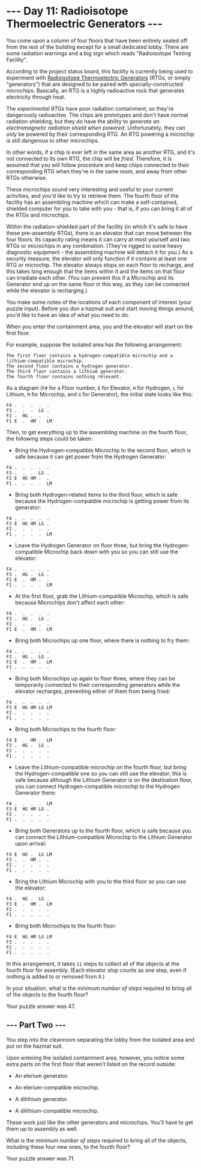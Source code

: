 # --- Day 11: Radioisotope Thermoelectric Generators ---

You come upon a column of four floors that have been entirely sealed off from the rest of the building except for a small dedicated lobby.  There are some radiation warnings and a big sign which reads "Radioisotope Testing Facility".

According to the project status board, this facility is currently being used to experiment with [Radioisotope Thermoelectric Generators](https://en.wikipedia.org/wiki/Radioisotope_thermoelectric_generator) (RTGs, or simply "generators") that are designed to be paired with specially-constructed microchips. Basically, an RTG is a highly radioactive rock that generates electricity through heat.

The *experimental RTGs* have poor radiation containment, so they're dangerously radioactive. The chips are prototypes and don't have normal radiation shielding, but they do have the ability to *generate an electromagnetic radiation shield when powered*.  Unfortunately, they can *only* be powered by their corresponding RTG. An RTG powering a microchip is still dangerous to other microchips.

In other words, if a chip is ever left in the same area as another RTG, and it's not connected to its own RTG, the chip will be *fried*. Therefore, it is assumed that you will follow procedure and keep chips connected to their corresponding RTG when they're in the same room, and away from other RTGs otherwise.

These microchips sound very interesting and useful to your current activities, and you'd like to try to retrieve them.  The fourth floor of the facility has an assembling machine which can make a self-contained, shielded computer for you to take with you - that is, if you can bring it all of the RTGs and microchips.

Within the radiation-shielded part of the facility (in which it's safe to have these pre-assembly RTGs), there is an elevator that can move between the four floors. Its capacity rating means it can carry at most yourself and two RTGs or microchips in any combination. (They're rigged to some heavy diagnostic equipment - the assembling machine will detach it for you.) As a security measure, the elevator will only function if it contains at least one RTG or microchip. The elevator always stops on each floor to recharge, and this takes long enough that the items within it and the items on that floor can irradiate each other. (You can prevent this if a Microchip and its Generator end up on the same floor in this way, as they can be connected while the elevator is recharging.)

You make some notes of the locations of each component of interest (your puzzle input). Before you don a hazmat suit and start moving things around, you'd like to have an idea of what you need to do.

When you enter the containment area, you and the elevator will start on the first floor.

For example, suppose the isolated area has the following arrangement:

```
The first floor contains a hydrogen-compatible microchip and a lithium-compatible microchip.
The second floor contains a hydrogen generator.
The third floor contains a lithium generator.
The fourth floor contains nothing relevant.

```

As a diagram (`F#` for a Floor number, `E` for Elevator, `H` for Hydrogen, `L` for Lithium, `M` for Microchip, and `G` for Generator), the initial state looks like this:

```
F4 .  .  .  .  .  
F3 .  .  .  LG .  
F2 .  HG .  .  .  
F1 E  .  HM .  LM 

```

Then, to get everything up to the assembling machine on the fourth floor, the following steps could be taken:


 - Bring the Hydrogen-compatible Microchip to the second floor, which is safe because it can get power from the Hydrogen Generator:
```
F4 .  .  .  .  .  
F3 .  .  .  LG .  
F2 E  HG HM .  .  
F1 .  .  .  .  LM 

```


 - Bring both Hydrogen-related items to the third floor, which is safe because the Hydrogen-compatible microchip is getting power from its generator:
```
F4 .  .  .  .  .  
F3 E  HG HM LG .  
F2 .  .  .  .  .  
F1 .  .  .  .  LM 

```


 - Leave the Hydrogen Generator on floor three, but bring the Hydrogen-compatible Microchip back down with you so you can still use the elevator:
```
F4 .  .  .  .  .  
F3 .  HG .  LG .  
F2 E  .  HM .  .  
F1 .  .  .  .  LM 

```


 - At the first floor, grab the Lithium-compatible Microchip, which is safe because Microchips don't affect each other:
```
F4 .  .  .  .  .  
F3 .  HG .  LG .  
F2 .  .  .  .  .  
F1 E  .  HM .  LM 

```


 - Bring both Microchips up one floor, where there is nothing to fry them:
```
F4 .  .  .  .  .  
F3 .  HG .  LG .  
F2 E  .  HM .  LM 
F1 .  .  .  .  .  

```


 - Bring both Microchips up again to floor three, where they can be temporarily connected to their corresponding generators while the elevator recharges, preventing either of them from being fried:
```
F4 .  .  .  .  .  
F3 E  HG HM LG LM 
F2 .  .  .  .  .  
F1 .  .  .  .  .  

```


 - Bring both Microchips to the fourth floor:
```
F4 E  .  HM .  LM 
F3 .  HG .  LG .  
F2 .  .  .  .  .  
F1 .  .  .  .  .  

```


 - Leave the Lithium-compatible microchip on the fourth floor, but bring the Hydrogen-compatible one so you can still use the elevator; this is safe because although the Lithium Generator is on the destination floor, you can connect Hydrogen-compatible microchip to the Hydrogen Generator there:
```
F4 .  .  .  .  LM 
F3 E  HG HM LG .  
F2 .  .  .  .  .  
F1 .  .  .  .  .  

```


 - Bring both Generators up to the fourth floor, which is safe because you can connect the Lithium-compatible Microchip to the Lithium Generator upon arrival:
```
F4 E  HG .  LG LM 
F3 .  .  HM .  .  
F2 .  .  .  .  .  
F1 .  .  .  .  .  

```


 - Bring the Lithium Microchip with you to the third floor so you can use the elevator:
```
F4 .  HG .  LG .  
F3 E  .  HM .  LM 
F2 .  .  .  .  .  
F1 .  .  .  .  .  

```


 - Bring both Microchips to the fourth floor:
```
F4 E  HG HM LG LM 
F3 .  .  .  .  .  
F2 .  .  .  .  .  
F1 .  .  .  .  .  

```



In this arrangement, it takes `11` steps to collect all of the objects at the fourth floor for assembly. (Each elevator stop counts as one step, even if nothing is added to or removed from it.)

In your situation, what is the *minimum number of steps* required to bring all of the objects to the fourth floor?


Your puzzle answer was 47.

## --- Part Two ---

You step into the cleanroom separating the lobby from the isolated area and put on the hazmat suit.

Upon entering the isolated containment area, however, you notice some extra parts on the first floor that weren't listed on the record outside:


 - An elerium generator.

 - An elerium-compatible microchip.

 - A dilithium generator.

 - A dilithium-compatible microchip.


These work just like the other generators and microchips. You'll have to get them up to assembly as well.

What is the *minimum number of steps* required to bring all of the objects, including these four new ones, to the fourth floor?


Your puzzle answer was 71.
